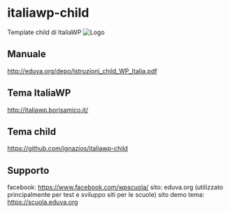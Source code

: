 # italiawp-child
Template child di ItaliaWP
![Logo](http://eduva.org/depo/LogoTemplateScuolaEsteso.png)
## Manuale
http://eduva.org/depo/Istruzioni_child_WP_Italia.pdf
## Tema ItaliaWP
http://italiawp.borisamico.it/
## Tema child
https://github.com/ignazios/italiawp-child
## Supporto
facebook: https://www.facebook.com/wpscuola/
sito: eduva.org (utilizzato principalmente per test e sviluppo siti per le scuole)
sito demo tema: https://scuola.eduva.org
